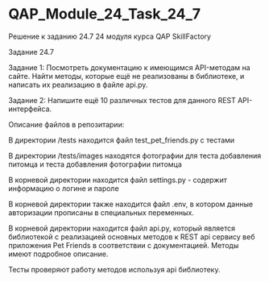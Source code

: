 # QAP_Module_24_Task_24_7

Решение к заданию 24.7 24 модуля курса QAP SkillFactory

Задание 24.7

Задание 1: Посмотреть документацию к имеющимся API-методам на сайте. Найти методы, которые ещё не реализованы в библиотеке, и написать их реализацию в файле api.py.

Задание 2: Напишите ещё 10 различных тестов для данного REST API-интерфейса. 

Описание файлов в репозитарии:

В директории /tests находится файл test_pet_friends.py с тестами 

В директории /tests/images находятся фотографии для теста добавления питомца и теста добавления фотографии питомца

В корневой директории находится файл settings.py - содержит информацию о логине и пароле 

В корневой директории также находится файл .env, в котором данные авторизации прописаны в специальных переменных.

В корневой директории находится файл api.py, который является библиотекой с реализацией основных методов к REST api сервису веб приложения Pet Friends
в соответствии с документацией. Методы имеют подробное описание.

Тесты проверяют работу методов используя api библиотеку.
